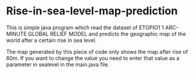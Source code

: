 # Rise-in-sea-level-map-prediction
This is simple java program which read the dataset of ETOPIO1 1 ARC-MINUTE GLOBAL RELIEF MODEL and predicts the geographic map of the world after a certain rise in sea level.

The map generated by this piece of code only shows the map after rise of 60m. If you want to change the value you need to enter that value as a parameter in sealevel in the main.java file.
